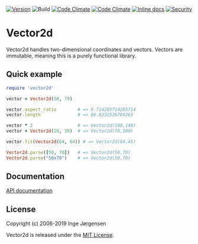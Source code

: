 [![Version](https://img.shields.io/gem/v/vector2d.svg?style=flat)](https://rubygems.org/gems/vector2d)
![Build](https://github.com/elektronaut/vector2d/workflows/Build/badge.svg)
[![Code Climate](https://codeclimate.com/github/elektronaut/vector2d/badges/gpa.svg)](https://codeclimate.com/github/elektronaut/vector2d)
[![Code Climate](https://codeclimate.com/github/elektronaut/vector2d/badges/coverage.svg)](https://codeclimate.com/github/elektronaut/vector2d)
[![Inline docs](http://inch-ci.org/github/elektronaut/vector2d.svg)](http://inch-ci.org/github/elektronaut/vector2d)
[![Security](https://hakiri.io/github/elektronaut/vector2d/master.svg)](https://hakiri.io/github/elektronaut/vector2d/master)

# Vector2d

Vector2d handles two-dimensional coordinates and vectors.
Vectors are immutable, meaning this is a purely functional library.

## Quick example

```ruby
require 'vector2d'

vector = Vector2d(50, 70)

vector.aspect_ratio        # => 0.714285714285714
vector.length              # => 86.0232526704263

vector * 2                 # => Vector2d(100,140)
vector + Vector2d(20, 30)  # => Vector2d(70,100)

vector.fit(Vector2d(64, 64)) # => Vector2d(64,45)

Vector2d.parse([50, 70])   # => Vector2d(50,70)
Vector2d.parse("50x70")    # => Vector2d(50,70)
```

## Documentation

[API documentation](http://rdoc.info/github/elektronaut/vector2d)

## License

Copyright (c) 2006-2019 Inge Jørgensen

Vector2d is released under the [MIT License](http://www.opensource.org/licenses/MIT).
